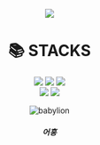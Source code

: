 <p align='center'>
    <img src="https://capsule-render.vercel.app/api?type=waving&color=auto&height=300&section=header&text=yujin's%20github&fontSize=50&animation=fadeIn&fontAlignY=38&desc=welcome%20to%20my%20github%20!&descAlignY=51&descAlign=62"/>
</p>

<div align=center><h1>📚 STACKS</h1></div>

<div align=center> 
  <img src="https://img.shields.io/badge/java-007396?style=for-the-badge&logo=java&logoColor=white"> 
  <img src="https://img.shields.io/badge/c-00599C?style=for-the-badge&logo=#A8B9CC&logoColor=white">
  <img src="https://img.shields.io/badge/python-3776AB?style=for-the-badge&logo=python&logoColor=white"> 
  <br>
  <img src="https://img.shields.io/badge/django-092E20?style=for-the-badge&logo=django&logoColor=white">
  <img src="https://img.shields.io/badge/github-181717?style=for-the-badge&logo=github&logoColor=white">

  ![babylion](https://github.com/user-attachments/assets/04c4baab-d6ff-4b6a-9223-7ffa9f70f93e)

<div align=center><h5>어흥</h5></div>


<!--
**KimYujin22/KimYujin22** is a ✨ _special_ ✨ repository because its `README.md` (this file) appears on your GitHub profile.

Here are some ideas to get you started:

- 🔭 I’m currently working on ...
- 🌱 I’m currently learning ...
- 👯 I’m looking to collaborate on ...
- 🤔 I’m looking for help with ...
- 💬 Ask me about ...
- 📫 How to reach me: ...
- 😄 Pronouns: ...
- ⚡ Fun fact: ...
-->

